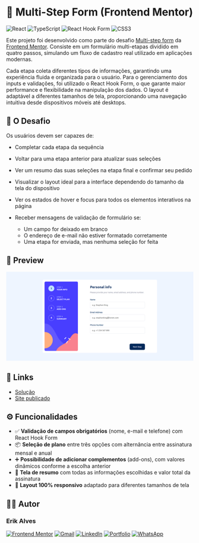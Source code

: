 # 📝 Multi-Step Form (Frontend Mentor)

![React](https://img.shields.io/badge/react-%2320232a.svg?style=for-the-badge&logo=react&logoColor=%2361DAFB)
![TypeScript](https://img.shields.io/badge/typescript-%23007ACC.svg?style=for-the-badge&logo=typescript&logoColor=white)
![React Hook Form](https://img.shields.io/badge/React%20Hook%20Form-%23EC5990.svg?style=for-the-badge&logo=reacthookform&logoColor=white)
![CSS3](https://img.shields.io/badge/css3-%231572B6.svg?style=for-the-badge&logo=css3&logoColor=white)

Este projeto foi desenvolvido como parte do desafio [Multi-step form](https://www.frontendmentor.io/challenges/multistep-form-YVAnSdqQBJ) da [Frontend Mentor](https://www.frontendmentor.io/home). Consiste em um formulário multi-etapas dividido em quatro passos, simulando um fluxo de cadastro real utilizado em aplicações modernas. 

Cada etapa coleta diferentes tipos de informações, garantindo uma experiência fluida e organizada para o usuário. Para o gerenciamento dos inputs e validações, foi utilizado o React Hook Form, o que garante maior performance e flexibilidade na manipulação dos dados. O layout é adaptável a diferentes tamanhos de tela, proporcionando uma navegação intuitiva desde dispositivos móveis até desktops.

## 🎯 O Desafio

Os usuários devem ser capazes de:

- Completar cada etapa da sequência

- Voltar para uma etapa anterior para atualizar suas seleções

- Ver um resumo das suas seleções na etapa final e confirmar seu pedido

- Visualizar o layout ideal para a interface dependendo do tamanho da tela do dispositivo

- Ver os estados de hover e focus para todos os elementos interativos na página

- Receber mensagens de validação de formulário se:
  - Um campo for deixado em branco
  - O endereço de e-mail não estiver formatado corretamente
  - Uma etapa for enviada, mas nenhuma seleção for feita

## 👀 Preview

![Preview do projeto](./src/assets/preview.png)

## 🔗 Links

- [Solução](https://www.frontendmentor.io/solutions/multi-step-form-using-react-hook-form-OYa4qkQunZ)
- [Site publicado](https://multi-step-form-fem-nine.vercel.app/)

## ⚙️ Funcionalidades

- ✅ **Validação de campos obrigatórios** (nome, e-mail e telefone) com React Hook Form
- 📦 **Seleção de plano** entre três opções com alternância entre assinatura mensal e anual
- ➕ **Possibilidade de adicionar complementos** (add-ons), com valores dinâmicos conforme a escolha anterior
- 🧾 **Tela de resumo** com todas as informações escolhidas e valor total da assinatura
- 📱 **Layout 100% responsivo** adaptado para diferentes tamanhos de tela

## 👨‍💻 Autor

### **Erik Alves**

[![Frontend Mentor](https://img.shields.io/badge/Frontend_Mentor-%233F54A3.svg?style=for-the-badge&logo=frontendmentor&logoColor=white)](https://www.frontendmentor.io/profile/esa1715)
[![Gmail](https://img.shields.io/badge/Gmail-D14836?style=for-the-badge&logo=gmail&logoColor=white)](https://mail.google.com/mail/u/0/?fs=1&to=silvalveserik1@gmail.com&su=Portf%C3%B3lio+pessoal+&tf=cm)
[![LinkedIn](https://img.shields.io/badge/linkedin-%230077B5.svg?style=for-the-badge&logo=linkedin&logoColor=white)](https://www.linkedin.com/in/erikalves12)
[![Portfolio](https://img.shields.io/badge/Portfolio-%23000000.svg?style=for-the-badge&logo=firefox&logoColor=#FF7139)](https://portfolio-pessoal-alpha-nine.vercel.app/)
[![WhatsApp](https://img.shields.io/badge/WhatsApp-25D366?style=for-the-badge&logo=whatsapp&logoColor=white)](https://api.whatsapp.com/send/?phone=%2B5511933329021&text&type=phone_number&app_absent=0)
